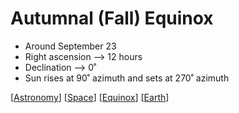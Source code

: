 # Autumnal (Fall) Equinox

- Around September 23
- Right ascension --> 12 hours
- Declination --> 0˚
- Sun rises at 90˚ azimuth and sets at 270˚ azimuth

[[Astronomy]] [[Space]] [[Equinox]] [[Earth]]

[//begin]: # "Autogenerated link references for markdown compatibility"
[astronomy]: astronomy "Astronomy"
[space]: space "Space"
[equinox]: equinox "Equinox"
[earth]: earth "Earth 🜨"
[//end]: # "Autogenerated link references"